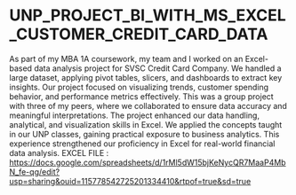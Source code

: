 # UNP_PROJECT_BI_WITH_MS_EXCEL_CUSTOMER_CREDIT_CARD_DATA
As part of my MBA 1A coursework, my team and I worked on an Excel-based data analysis project for SVSC Credit Card Company. We handled a large dataset, applying pivot tables, slicers, and dashboards to extract key insights. Our project focused on visualizing trends, customer spending behavior, and performance metrics effectively. This was a group project with three of my peers, where we collaborated to ensure data accuracy and meaningful interpretations. The project enhanced our data handling, analytical, and visualization skills in Excel. We applied the concepts taught in our UNP classes, gaining practical exposure to business analytics. This experience strengthened our proficiency in Excel for real-world financial data analysis.
EXCEL FILE : https://docs.google.com/spreadsheets/d/1rMl5dW15bjKeNycQR7MaaP4MbN_fe-qg/edit?usp=sharing&ouid=115778542725201334410&rtpof=true&sd=true
